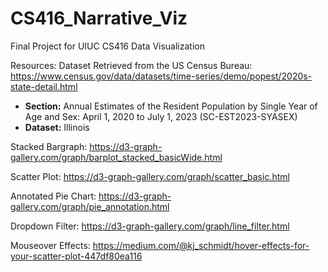 # CS416_Narrative_Viz
Final Project for UIUC CS416 Data Visualization

Resources:
Dataset Retrieved from the US Census Bureau:
https://www.census.gov/data/datasets/time-series/demo/popest/2020s-state-detail.html

- **Section:** Annual Estimates of the Resident Population by Single Year of Age and Sex: April 1, 2020 to July 1, 2023 (SC-EST2023-SYASEX)
- **Dataset:** Illinois

Stacked Bargraph:
https://d3-graph-gallery.com/graph/barplot_stacked_basicWide.html

Scatter Plot:
https://d3-graph-gallery.com/graph/scatter_basic.html

Annotated Pie Chart:
https://d3-graph-gallery.com/graph/pie_annotation.html

Dropdown Filter:
https://d3-graph-gallery.com/graph/line_filter.html

Mouseover Effects:
https://medium.com/@kj_schmidt/hover-effects-for-your-scatter-plot-447df80ea116
